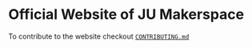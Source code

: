 # Official Website of JU Makerspace
To contribute to the website checkout [`CONTRIBUTING.md`](https://github.com/arpitv970/mks-website/blob/main/CONTRIBUTING.md) 
